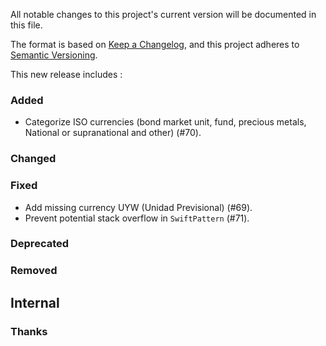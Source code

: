 All notable changes to this project's current version will be documented in this file.

The format is based on [Keep a Changelog](https://keepachangelog.com/en/1.0.0/), and this project adheres
to [Semantic Versioning](https://semver.org/spec/v2.0.0.html).

This new release includes :

### Added

- Categorize ISO currencies (bond market unit, fund, precious metals, National or supranational and other) (#70).

### Changed

### Fixed

- Add missing currency UYW (Unidad Previsional) (#69).
- Prevent potential stack overflow in `SwiftPattern` (#71).

### Deprecated

### Removed

## Internal

### Thanks
